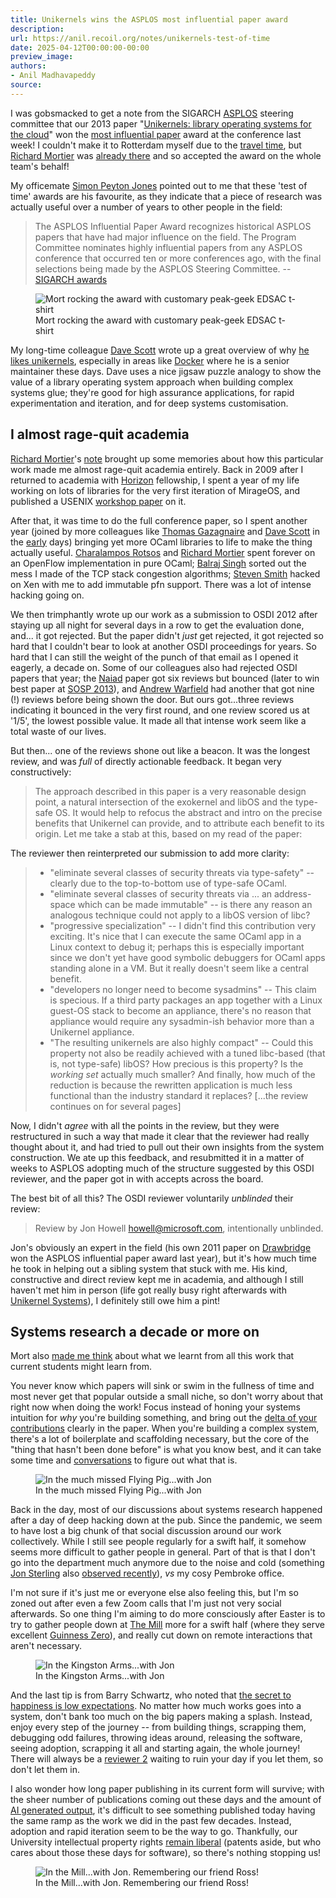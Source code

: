 ```yaml
---
title: Unikernels wins the ASPLOS most influential paper award
description:
url: https://anil.recoil.org/notes/unikernels-test-of-time
date: 2025-04-12T00:00:00-00:00
preview_image:
authors:
- Anil Madhavapeddy
source:
---
```


<p>I was gobsmacked to get a note from the SIGARCH <a href="https://www.asplos-conference.org">ASPLOS</a> steering committee that our 2013 paper "<a href="https://anil.recoil.org/papers/2013-asplos-mirage">Unikernels: library operating systems for the cloud</a>" won the <a href="https://www.sigarch.org/benefit/awards/acm-sigarch-sigplan-sigops-asplos-influential-paper-award/">most influential paper</a> award at the conference last week!  I couldn't make it to Rotterdam myself due to the <a href="https://www.businesstraveller.com/forums/topic/reminder-no-direct-eurostar-amsterdam-rotterdam-london-for-six-months/">travel time</a>, but <a href="https://github.com/mor1" class="contact">Richard Mortier</a> was <a href="https://mort.io/blog/tdis-accepted/">already there</a> and so accepted the award on the whole team's behalf!</p>
<p>My officemate <a href="https://en.wikipedia.org/wiki/Simon_Peyton_Jones" class="contact">Simon Peyton Jones</a> pointed out to me that these 'test of time' awards are his favourite, as they indicate that a piece of research was actually useful over a number of years to other people in the field:</p>
<blockquote>
<p>The ASPLOS Influential Paper Award recognizes historical ASPLOS papers that have had major influence on the field. The Program Committee nominates highly influential papers from any ASPLOS conference that occurred ten or more conferences ago, with the final selections being made by the ASPLOS Steering Committee.
-- <a href="https://www.sigarch.org/benefit/awards/acm-sigarch-sigplan-sigops-asplos-influential-paper-award/">SIGARCH awards</a></p>
</blockquote>
<p></p><figure class="image-right"><img src="https://anil.recoil.org/images/asplos25-award-1.webp" loading="lazy" class="content-image" alt="Mort rocking the award with customary peak-geek EDSAC t-shirt" srcset="/images/asplos25-award-1.1024.webp 1024w,/images/asplos25-award-1.1280.webp 1280w,/images/asplos25-award-1.1440.webp 1440w,/images/asplos25-award-1.1600.webp 1600w,/images/asplos25-award-1.320.webp 320w,/images/asplos25-award-1.480.webp 480w,/images/asplos25-award-1.640.webp 640w,/images/asplos25-award-1.768.webp 768w" title="Mort rocking the award with customary peak-geek EDSAC t-shirt" sizes="(max-width: 768px) 100vw, 33vw"><figcaption>Mort rocking the award with customary peak-geek EDSAC t-shirt</figcaption></figure>
<p></p>
<p>My long-time colleague <a href="https://github.com/djs55" class="contact">Dave Scott</a> wrote up a great overview of why <a href="https://dave.recoil.org/unikernels/">he likes unikernels</a>, especially in areas like <a href="https://anil.recoil.org/news.xml">Docker</a> where he is a senior maintainer these days. Dave uses a nice jigsaw puzzle analogy to show the value of a library operating system approach when building complex systems glue; they're good for high assurance applications, for rapid experimentation and iteration, and for deep systems customisation.</p>
<h2>I almost rage-quit academia</h2>
<p><a href="https://github.com/mor1" class="contact">Richard Mortier</a>'s <a href="https://mort.io/blog/happy-day/">note</a> brought up some memories about how this particular work made me almost rage-quit academia entirely. Back in 2009 after I returned to academia with <a href="https://horizon.ac.uk">Horizon</a> fellowship, I spent a year of my life working on lots of libraries for the very first iteration of MirageOS, and published a USENIX <a href="https://anil.recoil.org/papers/2010-hotcloud-lamp">workshop paper</a> on it.</p>
<p>After that, it was time to do the full conference paper, so I spent another year (joined by more colleagues like <a href="https://github.com/samoht" class="contact">Thomas Gazagnaire</a> and <a href="https://github.com/djs55" class="contact">Dave Scott</a> in the <a href="https://anil.recoil.org/projects/unikernels">early</a> days) bringing yet more OCaml libraries to life to make the thing actually useful. <a href="https://www.lancaster.ac.uk/scc/about-us/people/charalampos-rotsos" class="contact">Charalampos Rotsos</a> and <a href="https://github.com/mor1" class="contact">Richard Mortier</a> spent forever on an OpenFlow implementation in pure OCaml; <a href="https://github.com/balrajsingh" class="contact">Balraj Singh</a> sorted out the mess I made of the TCP stack congestion algorithms; <a href="https://github.com/sos22" class="contact">Steven Smith</a> hacked on Xen with me to add immutable pfn support. There was a lot of intense hacking going on.</p>
<p>We then trimphantly wrote up our work as a submission to OSDI 2012 after staying up all night for several days in a row to get the evaluation done, and... it got rejected. But the paper didn't <em>just</em> get rejected, it got rejected so hard that I couldn't bear to look at another OSDI proceedings for years.  So hard that I can still the weight of the punch of that email as I opened it eagerly, a decade on. Some of our colleagues also had rejected OSDI papers that year; the <a href="https://www.microsoft.com/en-us/research/project/naiad/?from=https://research.microsoft.com/en-us/projects/naiad/&amp;type=exact">Naiad</a> paper got six reviews but bounced (later to win best paper at <a href="https://sigops.org/s/conferences/sosp/2013/">SOSP 2013</a>), and <a href="https://anil.recoil.org/news.xml" class="contact">Andrew Warfield</a> had another that got nine (!) reviews before being shown the door. But ours got...three reviews indicating it bounced in the very first round, and one review scored us at '1/5', the lowest possible value. It made all that intense work seem like a total waste of our lives.</p>
<p>But then... one of the reviews shone out like a beacon. It was the longest review, and was <em>full</em> of directly actionable feedback. It began very constructively:</p>
<blockquote>
<p>The approach described in this paper is a very reasonable design point,
a natural intersection of the exokernel and libOS and the type-safe OS.
It would help to refocus the abstract and intro on the precise benefits that
Unikernel can provide, and to attribute each benefit to its origin. Let me
take a stab at this, based on my read of the paper:</p>
</blockquote>
<p>The reviewer then reinterpreted our submission to add more clarity:</p>
<blockquote>
<ul>
<li>"eliminate several classes of security threats via type-safety" -- clearly due to the top-to-bottom use of type-safe OCaml.</li>
<li>"eliminate several classes of security threats via ... an address-space which can be made immutable" -- is there any reason an analogous technique could not apply to a libOS version of libc?</li>
<li>"progressive specialization" -- I didn't find this contribution very exciting. It's nice that I can execute the same OCaml app in a Linux context to debug it; perhaps this is especially important since we don't yet have good symbolic debuggers for OCaml apps standing alone in a VM.  But it really doesn't seem like a central benefit.</li>
<li>"developers no longer need to become sysadmins" -- This claim is specious.  If a third party packages an app together with a Linux guest-OS stack to become an appliance, there's no reason that appliance would require any sysadmin-ish behavior more than a Unikernel appliance.</li>
<li>"The resulting unikernels are also highly compact" -- Could this property not also be readily achieved with a tuned libc-based (that is, not type-safe) libOS? How precious is this property? Is the <em>working set</em> actually much smaller? And finally, how much of the reduction is because the rewritten application is much less functional than the industry standard it replaces?
[...the review continues on for several pages]</li>
</ul>
</blockquote>
<p>Now, I didn't <em>agree</em> with all the points in the review, but they were restructured in such a way that made it clear that the reviewer had really thought about it, and had tried to pull out their own insights from the system construction. We ate up this feedback, and resubmitted it in a matter of weeks to ASPLOS adopting much of the structure suggested by this OSDI reviewer, and the paper got in with accepts across the board.</p>
<p>The best bit of all this? The OSDI reviewer voluntarily <em>unblinded</em> their review:</p>
<blockquote>
<p>Review by Jon Howell <a href="mailto:howell@microsoft.com">howell@microsoft.com</a>, intentionally unblinded.</p>
</blockquote>
<p>Jon's obviously an expert in the field (his own 2011 paper on <a href="https://dl.acm.org/doi/10.1145/1961296.1950399">Drawbridge</a> won the ASPLOS influential paper award last year), but it's how much time he took in helping out a sibling system that stuck with me. His kind, constructive and direct review kept me in academia, and although I still haven't met him in person (life got really busy right afterwards with <a href="https://anil.recoil.org/notes/docker-buys-unikernel-systems">Unikernel Systems</a>), I definitely still owe him a pint!</p>
<h2>Systems research a decade or more on</h2>
<p>Mort also <a href="https://mort.io/blog/happy-day/">made me think</a> about what we learnt from all this work that current students might learn from.</p>
<p>You never know which papers will sink or swim in the fullness of time and most never get that popular outside a small niche, so don't worry about that right now when doing the work!  Focus instead of honing your systems intuition for <em>why</em> you're building something, and bring out the <a href="https://blog.regehr.org/archives/6">delta of your contributions</a> clearly in the paper. When you're building a complex system, there's a lot of boilerplate and scaffolding necessary, but the core of the "thing that hasn't been done before" is what you know best, and it can take some time and <a href="https://en.wikipedia.org/wiki/Rubber_duck_debugging">conversations</a> to figure out what that is.</p>
<p></p><figure class="image-center"><img src="https://anil.recoil.org/images/jc-flyingpig-1.webp" loading="lazy" class="content-image" alt="In the much missed Flying Pig...with Jon" srcset="/images/jc-flyingpig-1.1024.webp 1024w,/images/jc-flyingpig-1.1280.webp 1280w,/images/jc-flyingpig-1.1440.webp 1440w,/images/jc-flyingpig-1.1600.webp 1600w,/images/jc-flyingpig-1.1920.webp 1920w,/images/jc-flyingpig-1.2560.webp 2560w,/images/jc-flyingpig-1.320.webp 320w,/images/jc-flyingpig-1.480.webp 480w,/images/jc-flyingpig-1.640.webp 640w,/images/jc-flyingpig-1.768.webp 768w" title="In the much missed Flying Pig...with Jon" sizes="(max-width: 768px) 100vw, 33vw"><figcaption>In the much missed Flying Pig...with Jon</figcaption></figure>
<p></p>
<p>Back in the day, most of our discussions about systems research happened after a day of deep hacking down at the pub.
Since the pandemic, we seem to have lost a big chunk of that social discussion around our work collectively.  While I still see people regularly for a swift half, it somehow seems more difficult to gather people in general. Part of that is that I don't go into the department much anymore due to the noise and cold (something <a href="https://jonmsterling.com" class="contact">Jon Sterling</a> also <a href="https://amok.recoil.org/@jonmsterling@mathstodon.xyz/114318437109811024">observed recently</a>), <em>vs</em> my cosy Pembroke office.</p>
<p>I'm not sure if it's just me or everyone else also feeling this, but I'm so zoned out after even a few Zoom calls that I'm just not very social afterwards. So one thing I'm aiming to do more consciously after Easter is to try to gather people down at <a href="https://www.themillpubcambridge.com/">The Mill</a> more for a swift half (where they serve excellent <a href="https://www.guinness.com/en-gb/beers/guinness-zero">Guinness Zero</a>), and really cut down on remote interactions that aren't necessary.</p>
<p></p><figure class="image-center"><img src="https://anil.recoil.org/images/jc-kingston-1.webp" loading="lazy" class="content-image" alt="In the Kingston Arms...with Jon" srcset="/images/jc-kingston-1.320.webp 320w,/images/jc-kingston-1.480.webp 480w" title="In the Kingston Arms...with Jon" sizes="(max-width: 768px) 100vw, 33vw"><figcaption>In the Kingston Arms...with Jon</figcaption></figure>
<p></p>
<p>And the last tip is from Barry Schwartz, who noted that <a href="https://en.wikipedia.org/wiki/The_Paradox_of_Choice">the secret to happiness is low expectations</a>. No matter how much works goes into a system, don't bank too much on the big papers making a splash. Instead, enjoy every step of the journey -- from building things, scrapping them, debugging odd failures, throwing ideas around, releasing the software, seeing adoption, scrapping it all and starting again, the whole journey! There will always be a <a href="https://link.springer.com/article/10.1007/s40037-021-00670-z">reviewer 2</a> waiting to ruin your day if you let them, so don't let them in.</p>
<p>I also wonder how long paper publishing in its current form will survive; with the sheer number of publications coming out these days and the amount of <a href="https://anil.recoil.org/notes/ai-contamination-of-papers">AI generated output</a>, it's difficult to see something published today having the same ramp as the work we did in the past few decades. Instead, adoption and rapid iteration seem to be the way to go. Thankfully, our University intellectual property rights <a href="https://www.enterprise.cam.ac.uk/wp-content/uploads/2015/04/IP-Policy-in-Practice-Guidance-Note-25May10-FINAL-CLEAN-Updated-links-August-2015.pdf">remain liberal</a> (patents aside, but who cares about those these days for software), so there's nothing stopping us!</p>
<p></p><figure class="image-center"><img src="https://anil.recoil.org/images/jc-mill-1.webp" loading="lazy" class="content-image" alt="In the Mill...with Jon. Remembering our friend Ross!" srcset="/images/jc-mill-1.1024.webp 1024w,/images/jc-mill-1.1280.webp 1280w,/images/jc-mill-1.1440.webp 1440w,/images/jc-mill-1.1600.webp 1600w,/images/jc-mill-1.1920.webp 1920w,/images/jc-mill-1.2560.webp 2560w,/images/jc-mill-1.320.webp 320w,/images/jc-mill-1.3840.webp 3840w,/images/jc-mill-1.480.webp 480w,/images/jc-mill-1.640.webp 640w,/images/jc-mill-1.768.webp 768w" title="In the Mill...with Jon. Remembering our friend Ross!" sizes="(max-width: 768px) 100vw, 33vw"><figcaption>In the Mill...with Jon. Remembering our friend Ross!</figcaption></figure>
<p></p>

